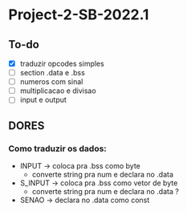 # Project-2-SB-2022.1

## To-do

- [x] traduzir opcodes simples
- [ ] section .data e .bss
- [ ] numeros com sinal
- [ ] multiplicacao e divisao
- [ ] input e output

## DORES

### Como traduzir os dados:

- INPUT -> coloca pra .bss como byte
    - converte string pra num e declara no .data
- S_INPUT -> coloca pra .bss como vetor de byte
    - converte string pra num e declara no .data ?
- SENAO -> declara no .data como const
